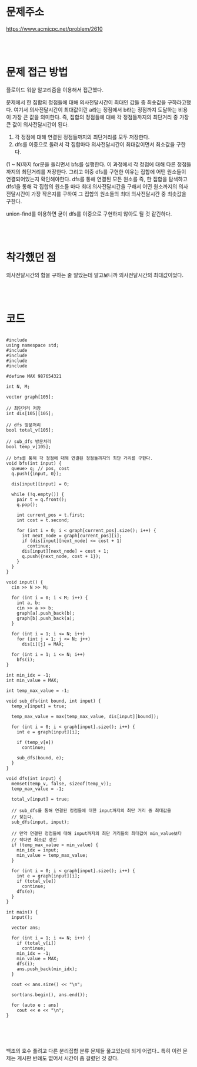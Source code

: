 # 문제주소

https://www.acmicpc.net/problem/2610

<br><br>

# 문제 접근 방법

플로이드 워샬 알고리즘을 이용해서 접근했다.

문제에서 한 집합의 정점들에 대해 의사전달시간이 최대인 값들 중 최솟값을 구하라고했다.
여기서 의사전달시간이 최대값이란 a라는 정점에서 b라는 정점까지 도달하는 비용이 가장 큰 값을 의미한다.
즉, 집합의 정점들에 대해 각 정점들까지의 최단거리 중 가장 큰 값이 의사전달시간이 된다.

1. 각 정점에 대해 연결된 정점들까지의 최단거리를 모두 저장한다.
2. dfs를 이중으로 돌려서 각 집합마다 의사전달시간이 최대값이면서 최소값을 구한다.

(1 ~ N)까지 for문을 돌리면서 bfs를 실행한다. 이 과정에서 각 정점에 대해 다른 정점들 까지의 최단거리를 저장한다.
그리고 이중 dfs를 구현한 이유는 집합에 어떤 원소들이 연결되어있는지 확인해야한다.
dfs를 통해 연결된 모든 원소를 즉, 한 집합을 탐색하고
dfs1을 통해 각 집합의 원소들 마다 최대 의사전달시간을 구해서
어떤 원소까지의 의사전달시간이 가장 작은지를 구하여 그 집합의 원소들의 최대 의사전달시간 중 최솟값을 구한다.

union-find를 이용하면 굳이 dfs를 이중으로 구현하지 않아도 될 것 같긴하다.

<br><br>

# 착각했던 점

<p>
의사전달시간의 합을 구하는 줄 알았는데 알고보니까 의사전달시간의 최대값이었다.
</p>
<br><br>

# 코드

<pre>
<code>
#include <iostream>
using namespace std;
#include <algorithm>
#include <queue>
#include <string.h>
#include <vector>

#define MAX 987654321

int N, M;

vector<int> graph[105];

// 최단거리 저장
int dis[105][105];

// dfs 방문처리
bool total_v[105];

// sub_dfs 방문처리
bool temp_v[105];

// bfs를 통해 각 정점에 대해 연결된 정점들까지의 최단 거리를 구한다.
void bfs(int input) {
  queue<pair<int, int>> q; // pos, cost
  q.push({input, 0});

  dis[input][input] = 0;

  while (!q.empty()) {
    pair<int, int> t = q.front();
    q.pop();

    int current_pos = t.first;
    int cost = t.second;

    for (int i = 0; i < graph[current_pos].size(); i++) {
      int next_node = graph[current_pos][i];
      if (dis[input][next_node] <= cost + 1)
        continue;
      dis[input][next_node] = cost + 1;
      q.push({next_node, cost + 1});
    }
  }
}

void input() {
  cin >> N >> M;

  for (int i = 0; i < M; i++) {
    int a, b;
    cin >> a >> b;
    graph[a].push_back(b);
    graph[b].push_back(a);
  }

  for (int i = 1; i <= N; i++)
    for (int j = 1; j <= N; j++)
      dis[i][j] = MAX;

  for (int i = 1; i <= N; i++)
    bfs(i);
}

int min_idx = -1;
int min_value = MAX;

int temp_max_value = -1;

void sub_dfs(int bound, int input) {
  temp_v[input] = true;

  temp_max_value = max(temp_max_value, dis[input][bound]);

  for (int i = 0; i < graph[input].size(); i++) {
    int e = graph[input][i];

    if (temp_v[e])
      continue;

    sub_dfs(bound, e);
  }
}

void dfs(int input) {
  memset(temp_v, false, sizeof(temp_v));
  temp_max_value = -1;

  total_v[input] = true;

  // sub_dfs를 통해 연결된 정점들에 대한 input까지의 최단 거리 중 최대값을
  // 찾는다.
  sub_dfs(input, input);

  // 만약 연결된 정점들에 대해 input까지의 최단 거리들의 최대값이 min_value보다
  // 작다면 최소값 갱신
  if (temp_max_value < min_value) {
    min_idx = input;
    min_value = temp_max_value;
  }

  for (int i = 0; i < graph[input].size(); i++) {
    int e = graph[input][i];
    if (total_v[e])
      continue;
    dfs(e);
  }
}

int main() {
  input();

  vector<int> ans;

  for (int i = 1; i <= N; i++) {
    if (total_v[i])
      continue;
    min_idx = -1;
    min_value = MAX;
    dfs(i);
    ans.push_back(min_idx);
  }

  cout << ans.size() << "\n";

  sort(ans.begin(), ans.end());

  for (auto e : ans)
    cout << e << "\n";
}
</code>
</pre>

<br><br>

<p>
백조의 호수 풀려고 다른 분리집합 분류 문제들 풀고있는데 되게 어렵다.. 특히 이런 문제는 게시판 반례도 없어서
시간이 좀 걸렸던 것 같다.
</p>
